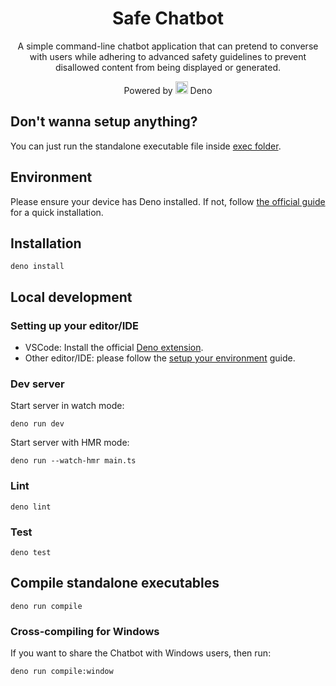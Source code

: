 <div align="center">
<h1>Safe Chatbot</h1>

<p>
A simple command-line chatbot application that can pretend to converse with users while
adhering to advanced safety guidelines to prevent disallowed content from being displayed or
generated.
</p>

Powered by <img src="https://deno.land/logo.svg" height="20px" alt="the deno mascot dinosaur standing in the rain"> Deno

</div>

## Don't wanna setup anything?

You can just run the standalone executable file inside [exec folder](./exec/).

## Environment

Please ensure your device has Deno installed. If not, follow [the official guide](https://docs.deno.com/runtime/getting_started/installation/) for a quick installation.

## Installation

```console
deno install
```

## Local development

### Setting up your editor/IDE

- VSCode: Install the official [Deno extension](https://marketplace.visualstudio.com/items?itemName=denoland.vscode-deno).
- Other editor/IDE: please follow the [setup your environment](https://docs.deno.com/runtime/getting_started/setup_your_environment/#setting-up-your-editor%2Fide) guide.

### Dev server

Start server in watch mode:

```console
deno run dev
```

Start server with HMR mode:

```console
deno run --watch-hmr main.ts
```

### Lint

```console
deno lint
```

### Test

```console
deno test
```

## Compile standalone executables

```console
deno run compile
```

### Cross-compiling for Windows

If you want to share the Chatbot with Windows users, then run:

```console
deno run compile:window
```
